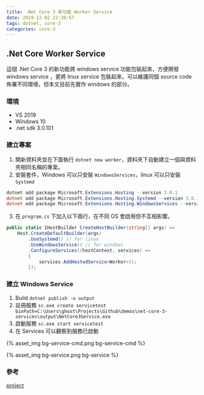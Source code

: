 ```yaml
---
title: .Net Core 3 新功能 Worker Service
date: 2019-12-02 22:38:57
tags: dotnet, core-3
categories: core-3
---
```


## .Net Core Worker Service

這個 .Net Core 3 的新功能將 windows service 功能包裝起來，方便開發 windows service ，更將 linux service 包裝起來，可以維護同個 source code 佈署不同環境，但本文目前先實作 windows 的部分。

### 環境

* VS 2019
* Windows 10
* .net sdk 3.0.101

### 建立專案

1. 開新資料夾並在下面執行 `dotnet new worker`，資料夾下自動建立一個與資料夾相同名稱的專案。
2. 安裝套件，Windows 可以只安裝 `WindowsServices`，linux 可以只安裝 `Systemd`

```powershell
dotnet add package Microsoft.Extensions.Hosting --version 3.0.1
dotnet add package Microsoft.Extensions.Hosting.Systemd --version 3.0.1
dotnet add package Microsoft.Extensions.Hosting.WindowsServices --version 3.0.1
```

3. 在 `program.cs` 下加入以下兩行，在不同 OS 會啟用但不互相影響。

```C#
public static IHostBuilder CreateHostBuilder(string[] args) =>
    Host.CreateDefaultBuilder(args)
        .UseSystemd() // for linux
        .UseWindowsService() // for windows
        .ConfigureServices((hostContext, services) =>
        {
            services.AddHostedService<Worker>();
        });
```

### 建立 Windows Service

1. Build `dotnet publish -o output`
1. 註冊服務 `sc.exe create servicetest binPath=C:\Users\ghost\Projects\Github\demos\net-core-3-services\output\NetCore3Service.exe`
1. 啟動服務 `sc.exe start servicetest`
1. 在 Services 可以觀察到服務已啟動

{% asset_img bg-service-cmd.png bg-service-cmd %}

{% asset_img bg-service.png bg-service %}

### 參考

[project](https://github.com/GhostTW/demos/tree/master/net-core-3-services)
